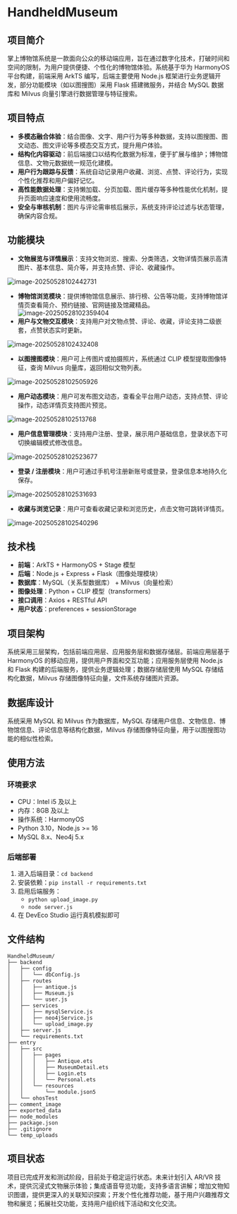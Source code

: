 # HandheldMuseum

## 项目简介
掌上博物馆系统是一款面向公众的移动端应用，旨在通过数字化技术，打破时间和空间的限制，为用户提供便捷、个性化的博物馆体验。系统基于华为 HarmonyOS 平台构建，前端采用 ArkTS 编写，后端主要使用 Node.js 框架进行业务逻辑开发，部分功能模块（如以图搜图）采用 Flask 搭建微服务，并结合 MySQL 数据库和 Milvus 向量引擎进行数据管理与特征搜索。

## 项目特点
- **多模态融合体验**：结合图像、文字、用户行为等多种数据，支持以图搜图、图文动态、图文评论等多模态交互方式，提升用户体验。
- **结构化内容驱动**：前后端接口以结构化数据为标准，便于扩展与维护；博物馆信息、文物元数据统一规范化建模。
- **用户行为跟踪与反馈**：系统自动记录用户收藏、浏览、点赞、评论行为，实现个性化推荐和用户偏好记忆。
- **高性能数据处理**：支持懒加载、分页加载、图片缓存等多种性能优化机制，提升页面响应速度和使用流畅度。
- **安全与审核机制**：图片与评论需审核后展示，系统支持评论过滤与状态管理，确保内容合规。

## 功能模块
- **文物展览与详情展示**：支持文物浏览、搜索、分类筛选，文物详情页展示高清图片、基本信息、简介等，并支持点赞、评论、收藏操作。

![image-20250528102442731](C:\Users\eng_l\AppData\Roaming\Typora\typora-user-images\image-20250528102442731.png)

- **博物馆浏览模块**：提供博物馆信息展示、排行榜、公告等功能，支持博物馆详情页查看简介、预约链接、官网链接及馆藏精品。![image-20250528102359404](C:\Users\eng_l\AppData\Roaming\Typora\typora-user-images\image-20250528102359404.png)
- **用户与文物交互模块**：支持用户对文物点赞、评论、收藏，评论支持二级嵌套，点赞状态实时更新。

![image-20250528102432408](C:\Users\eng_l\AppData\Roaming\Typora\typora-user-images\image-20250528102432408.png)

- **以图搜图模块**：用户可上传图片或拍摄照片，系统通过 CLIP 模型提取图像特征，查询 Milvus 向量库，返回相似文物列表。

![image-20250528102505926](C:\Users\eng_l\AppData\Roaming\Typora\typora-user-images\image-20250528102505926.png)

- **用户动态模块**：用户可发布图文动态，查看全平台用户动态，支持点赞、评论操作，动态详情页支持图片预览。

![image-20250528102513768](C:\Users\eng_l\AppData\Roaming\Typora\typora-user-images\image-20250528102513768.png)

- **用户信息管理模块**：支持用户注册、登录，展示用户基础信息，登录状态下可切换编辑模式修改信息。

![image-20250528102523677](C:\Users\eng_l\AppData\Roaming\Typora\typora-user-images\image-20250528102523677.png)

- **登录 / 注册模块**：用户可通过手机号注册新账号或登录，登录信息本地持久化保存。

![image-20250528102531693](C:\Users\eng_l\AppData\Roaming\Typora\typora-user-images\image-20250528102531693.png)

- **收藏与浏览记录**：用户可查看收藏记录和浏览历史，点击文物可跳转详情页。

![image-20250528102540296](C:\Users\eng_l\AppData\Roaming\Typora\typora-user-images\image-20250528102540296.png)

## 技术栈
- **前端**：ArkTS + HarmonyOS + Stage 模型
- **后端**：Node.js + Express + Flask（图像处理模块）
- **数据库**：MySQL（关系型数据库） + Milvus（向量检索）
- **图像处理**：Python + CLIP 模型（transformers）
- **接口调用**：Axios + RESTful API
- **用户状态**：preferences + sessionStorage

## 项目架构
系统采用三层架构，包括前端应用层、应用服务层和数据存储层。前端应用层基于 HarmonyOS 的移动应用，提供用户界面和交互功能；应用服务层使用 Node.js 和 Flask 构建的后端服务，提供业务逻辑处理；数据存储层使用 MySQL 存储结构化数据，Milvus 存储图像特征向量，文件系统存储图片资源。

## 数据库设计
系统采用 MySQL 和 Milvus 作为数据库，MySQL 存储用户信息、文物信息、博物馆信息、评论信息等结构化数据，Milvus 存储图像特征向量，用于以图搜图功能的相似性检索。

## 使用方法
### 环境要求
- CPU：Intel i5 及以上
- 内存：8GB 及以上
- 操作系统：HarmonyOS
- Python 3.10，Node.js >= 16
- MySQL 8.x、Neo4j 5.x

### 后端部署
1. 进入后端目录：`cd backend`
2. 安装依赖：`pip install -r requirements.txt`
3. 启用后端服务：
   - `python upload_image.py`
   - `node server.js`
4. 在 DevEco Studio 运行真机模拟即可

## 文件结构
```
HandheldMuseum/
├── backend
│   ├── config
│   │   └── dbConfig.js
│   ├── routes
│   │   ├── antique.js
│   │   ├── Museum.js
│   │   └── user.js
│   ├── services
│   │   ├── mysqlService.js
│   │   ├── neo4jService.js
│   │   └── upload_image.py
│   ├── server.js
│   └── requirements.txt
├── entry
│   ├── src
│   │   ├── pages
│   │   │   ├── Antique.ets
│   │   │   ├── MuseumDetail.ets
│   │   │   ├── Login.ets
│   │   │   └── Personal.ets
│   │   └── resources
│   │       └── module.json5
│   └── ohosTest
├── comment_image
├── exported_data
├── node_modules
├── package.json
├── .gitignore
└── temp_uploads
```

## 项目状态
项目已完成开发和测试阶段，目前处于稳定运行状态。未来计划引入 AR/VR 技术，提供沉浸式文物展示体验；集成语音导览功能，支持多语言讲解；增加文物知识图谱，提供更深入的关联知识探索；开发个性化推荐功能，基于用户兴趣推荐文物和展览；拓展社交功能，支持用户组织线下活动和文化交流。

